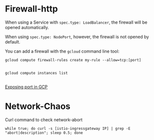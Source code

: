 # Firewall-http

When using a Service with `spec.type: LoadBalancer`, the firewall will be opened automatically. 

When using `spec.type: NodePort`, however, the firewall is not opened by default.

You can add a firewall with the `gcloud` command line tool:

`gcloud compute firewall-rules create my-rule --allow=tcp:[port]`
##

`gcloud compute instances list`
##

[Exposing port in GCP](https://cloud.google.com/kubernetes-engine/docs/how-to/exposing-apps)
##

# Network-Chaos

Curl command to check network-abort

`while true; do curl -s [istio-ingressgateway IP] | grep -E "abort|description"; sleep 0.5; done`
